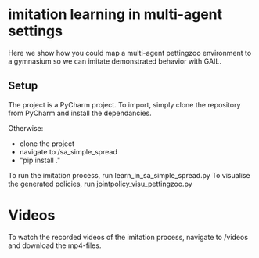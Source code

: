 # imitation learning in multi-agent settings
Here we show how you could map a multi-agent pettingzoo environment to a gymnasium so we can imitate demonstrated behavior with GAIL.

## Setup
The project is a PyCharm project. To import, simply clone the repository from PyCharm and install the dependancies.

Otherwise: 
  - clone the project
  - navigate to /sa_simple_spread
  - "pip install ."

To run the imitation process, run learn_in_sa_simple_spread.py
To visualise the generated policies, run jointpolicy_visu_pettingzoo.py

# Videos
To watch the recorded videos of the imitation process, navigate to /videos and download the mp4-files.  
